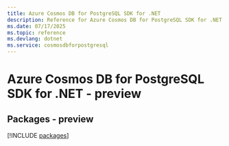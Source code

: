 ```yaml
---
title: Azure Cosmos DB for PostgreSQL SDK for .NET
description: Reference for Azure Cosmos DB for PostgreSQL SDK for .NET
ms.date: 07/17/2025
ms.topic: reference
ms.devlang: dotnet
ms.service: cosmosdbforpostgresql
---
```

# Azure Cosmos DB for PostgreSQL SDK for .NET - preview
## Packages - preview
[!INCLUDE [packages](cosmos-db-for-postgresql-index.md)]